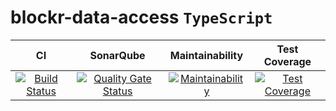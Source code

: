 # blockr-data-access `TypeScript`

|**CI**|**SonarQube**|**Maintainability**|**Test Coverage**|
|:-:|:-:|:-:|:-:|
|[![Build Status](https://jenkins.naebers.me/buildStatus/icon?job=Blockr%2Fblockr-data-access%2Fmaster)](https://jenkins.naebers.me/job/Blockr/job/blockr-data-access/job/master/)|[![Quality Gate Status](https://sonarqube.naebers.me/api/project_badges/measure?project=blockr-data-access&metric=alert_status)](https://sonarqube.naebers.me/dashboard?id=blockr-data-access)|[![Maintainability](https://api.codeclimate.com/v1/badges/10f6ba00de03618d86f5/maintainability)](https://codeclimate.com/github/ESD6-blockr/blockr-data-access/maintainability)|[![Test Coverage](https://api.codeclimate.com/v1/badges/10f6ba00de03618d86f5/test_coverage)](https://codeclimate.com/github/ESD6-blockr/blockr-data-access/test_coverage)
